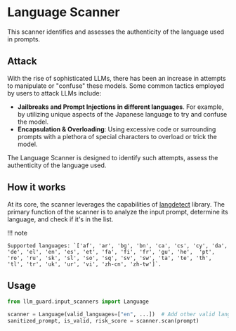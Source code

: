 # Language Scanner

This scanner identifies and assesses the authenticity of the language used in prompts.

## Attack

With the rise of sophisticated LLMs, there has been an increase in attempts to manipulate or "confuse" these models.
Some common tactics employed by users to attack LLMs include:

- **Jailbreaks and Prompt Injections in different languages**. For example, by utilizing unique aspects of the Japanese
  language to try and confuse the model.
- **Encapsulation & Overloading**: Using excessive code or surrounding prompts with a plethora of special characters to
  overload or trick the model.

The Language Scanner is designed to identify such attempts, assess the authenticity of the language used.

## How it works

At its core, the scanner leverages the capabilities of [langdetect](https://github.com/Mimino666/langdetect) library.
The primary function of the scanner is to analyze the input prompt, determine its language, and check if it's in the
list.

!!! note

    Supported languages: `['af', 'ar', 'bg', 'bn', 'ca', 'cs', 'cy', 'da', 'de', 'el', 'en', 'es', 'et', 'fa', 'fi', 'fr', 'gu', 'he',  'pt', 'ro', 'ru', 'sk', 'sl', 'so', 'sq', 'sv', 'sw', 'ta', 'te', 'th', 'tl', 'tr', 'uk', 'ur', 'vi', 'zh-cn', 'zh-tw']`.

## Usage

```python
from llm_guard.input_scanners import Language

scanner = Language(valid_languages=["en", ...])  # Add other valid languages as needed
sanitized_prompt, is_valid, risk_score = scanner.scan(prompt)
```
